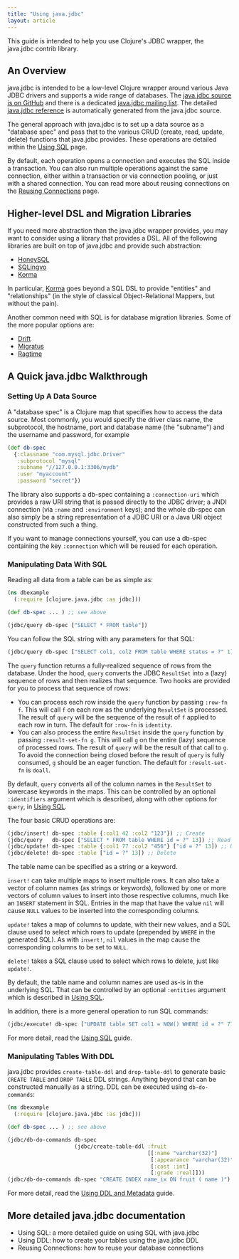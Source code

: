 ```yaml
---
title: "Using java.jdbc"
layout: article
---
```


This guide is intended to help you use Clojure's JDBC wrapper, the java.jdbc
contrib library.

## An Overview

java.jdbc is intended to be a low-level Clojure wrapper around various Java
JDBC drivers and supports a wide range of databases. The [java.jdbc source is
on GitHub][github] and there is a dedicated [java.jdbc mailing
list][mailing-list]. The detailed [java.jdbc reference][reference] is
automatically generated from the java.jdbc source.

The general approach with java.jdbc is to set up a data source as a "database
spec" and pass that to the various CRUD (create, read, update, delete)
functions that java.jdbc provides. These operations are detailed within the
[Using SQL][using-sql] page.

By default, each operation opens a connection and executes the SQL inside a
transaction. You can also run multiple operations against the same connection,
either within a transaction or via connection pooling, or just with a shared
connection. You can read more about reusing connections on the [Reusing
Connections][reusing-connections] page.

## Higher-level DSL and Migration Libraries

If you need more abstraction than the java.jdbc wrapper provides, you may want
to consider using a library that provides a DSL. All of the following libraries
are built on top of java.jdbc and provide such abstraction:

* [HoneySQL](https://github.com/jkk/honeysql)
* [SQLingvo](https://github.com/r0man/sqlingvo)
* [Korma][korma]

In particular, [Korma][korma] goes beyond a SQL DSL to provide "entities" and
"relationships" (in the style of classical Object-Relational Mappers, but
without the pain).

Another common need with SQL is for database migration libraries. Some of the
more popular options are:

* [Drift](https://github.com/macourtney/drift)
* [Migratus](https://github.com/pjstadig/migratus)
* [Ragtime](https://github.com/weavejester/ragtime)

## A Quick java.jdbc Walkthrough

### Setting Up A Data Source

A "database spec" is a Clojure map that specifies how to access the data
source. Most commonly, you would specify the driver class name, the
subprotocol, the hostname, port and database name (the "subname") and the
username and password, for example

```clojure
(def db-spec
  {:classname "com.mysql.jdbc.Driver"
   :subprotocol "mysql"
   :subname "//127.0.0.1:3306/mydb"
   :user "myaccount"
   :password "secret"})
```

The library also supports a db-spec containing a `:connection-uri` which
provides a raw URI string that is passed directly to the JDBC driver; a JNDI
connection (via `:name` and `:environment` keys); and the whole db-spec can
also simply be a string representation of a JDBC URI or a Java URI object
constructed from such a thing.

If you want to manage connections yourself, you can use a db-spec containing
the key `:connection` which will be reused for each operation.

### Manipulating Data With SQL

Reading all data from a table can be as simple as:

```clojure
(ns dbexample
  (:require [clojure.java.jdbc :as jdbc]))

(def db-spec ... ) ;; see above

(jdbc/query db-spec ["SELECT * FROM table"])
```

You can follow the SQL string with any parameters for that SQL:

```clojure
(jdbc/query db-spec ["SELECT col1, col2 FROM table WHERE status = ?" 1])
```

The `query` function returns a fully-realized sequence of rows from the
database. Under the hood, `query` converts the JDBC `ResultSet` into a (lazy)
sequence of rows and then realizes that sequence. Two hooks are provided for
you to process that sequence of rows:

* You can process each row inside the `query` function by passing `:row-fn f`.
  This will call `f` on each row as the underlying `ResultSet` is processed.
  The result of `query` will be the sequence of the result of `f` applied to
  each row in turn. The default for `:row-fn` is `identity`.
* You can also process the entire `ResultSet` inside the `query` function by
  passing `:result-set-fn g`. This will call `g` on the entire (lazy) sequence
  of processed rows. The result of `query` will be the result of that call to
  `g`. To avoid the connection being closed before the result of `query` is
  fully consumed, `g` should be an eager function. The default for
  `:result-set-fn` is `doall`.

By default, `query` converts all of the column names in the `ResultSet` to
lowercase keywords in the maps. This can be controlled by an optional
`:identifiers` argument which is described, along with other options for
`query`, in [Using SQL][using-sql].

The four basic CRUD operations are:

```clojure
(jdbc/insert! db-spec :table {:col1 42 :col2 "123"}) ;; Create
(jdbc/query   db-spec ["SELECT * FROM table WHERE id = ?" 13]) ;; Read
(jdbc/update! db-spec :table {:col1 77 :col2 "456"} ["id = ?" 13]) ;; Update
(jdbc/delete! db-spec :table ["id = ?" 13]) ;; Delete
```

The table name can be specified as a string or a keyword.

`insert!` can take multiple maps to insert multiple rows. It can also take a
vector of column names (as strings or keywords), followed by one or more
vectors of column values to insert into those respective columns, much like an
`INSERT` statement in SQL. Entries in the map that have the value `nil` will
cause `NULL` values to be inserted into the corresponding columns.

`update!` takes a map of columns to update, with their new values, and a SQL
clause used to select which rows to update (prepended by `WHERE` in the
generated SQL). As with `insert!`, `nil` values in the map cause the
corresponding columns to be set to `NULL`.

`delete!` takes a SQL clause used to select which rows to delete, just like
`update!`.

By default, the table name and column names are used as-is in the underlying
SQL. That can be controlled by an optional `:entities` argument which is
described in [Using SQL][using-sql].

In addition, there is a more general operation to run SQL commands:

```clojure
(jdbc/execute! db-spec ["UPDATE table SET col1 = NOW() WHERE id = ?" 77])
```

For more detail, read the [Using SQL][using-sql] guide.

### Manipulating Tables With DDL

java.jdbc provides `create-table-ddl` and `drop-table-ddl` to generate basic
`CREATE TABLE` and `DROP TABLE` DDL strings. Anything beyond that can be
constructed manually as a string. DDL can be executed using `db-do-commands`:

```clojure
(ns dbexample
  (:require [clojure.java.jdbc :as jdbc]))

(def db-spec ... ) ;; see above

(jdbc/db-do-commands db-spec
                     (jdbc/create-table-ddl :fruit
                                            [[:name "varchar(32)"]
                                             [:appearance "varchar(32)"]
                                             [:cost :int]
                                             [:grade :real]]))
(jdbc/db-do-commands db-spec "CREATE INDEX name_ix ON fruit ( name )")
```

For more detail, read the [Using DDL and Metadata][using-ddl] guide.

## More detailed java.jdbc documentation

* Using SQL: a more detailed guide on using SQL with java.jdbc
* Using DDL: how to create your tables using the java.jdbc DDL
* Reusing Connections: how to reuse your database connections

[github]: https://github.com/clojure/java.jdbc/
[mailing-list]: https://groups.google.com/forum/#!forum/clojure-java-jdbc
[reference]: http://clojure.github.io/java.jdbc/
[korma]: http://sqlkorma.com

[using-sql]: using_sql.html
[using-ddl]: using_ddl.html
[reusing-connections]: reusing_connections.html
